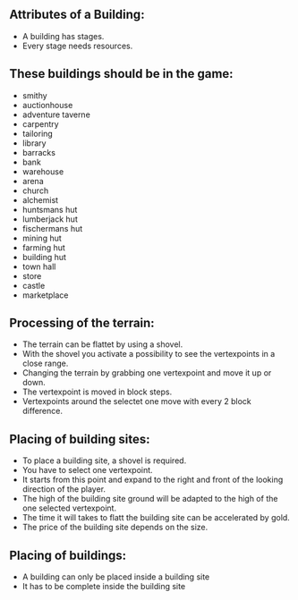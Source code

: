 ## Attributes of a Building:

* A building has stages. 
* Every stage needs resources.

## These buildings should be in the game:

* smithy 
* auctionhouse
* adventure taverne
* carpentry
* tailoring
* library
* barracks
* bank
* warehouse
* arena
* church
* alchemist
* huntsmans hut
* lumberjack hut
* fischermans hut
* mining hut
* farming hut
* building hut
* town hall
* store
* castle
* marketplace

## Processing of the terrain:

* The terrain can be flattet by using a shovel. 
* With the shovel you activate a possibility to see the vertexpoints in a close range.
* Changing the terrain by grabbing one vertexpoint and move it up or down.
* The vertexpoint is moved in block steps.
* Vertexpoints around the selectet one move with every 2 block difference.

## Placing of building sites:

* To place a building site, a shovel is required.
* You have to select one vertexpoint.
* It starts from this point and expand to the right and front of the looking direction of the player.
* The high of the building site ground will be adapted to the high of the one selected vertexpoint.
* The time it will takes to flatt the building site can be accelerated by gold.
* The price of the building site depends on the size.
   
## Placing of buildings:

* A building can only be placed inside a building site
* It has to be complete inside the building site
